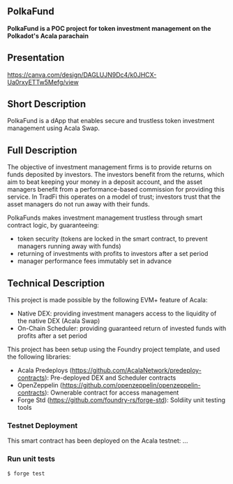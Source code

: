 ## PolkaFund


**PolkaFund is a POC project for token investment management on the Polkadot's Acala parachain**



## Presentation
https://canva.com/design/DAGLUJN9Dc4/k0JHCX-Ua0rxyETTw5Mefg/view

## Short Description
PolkaFund is a dApp that enables secure and trustless token investment management using Acala Swap. 


## Full Description
The objective of investment management firms is to provide returns on funds deposited by investors. The investors benefit from the returns, which aim to beat keeping your money in a deposit account, and the asset managers benefit from a performance-based commission for providing this service.
In TradFi this operates on a model of trust; investors trust that the asset managers do not run away with their funds.

PolkaFunds makes investment management trustless through smart contract logic, by guaranteeing:
- token security (tokens are locked in the smart contract, to prevent managers running away with funds)
- returning of investments with profits to investors after a set period
- manager performance fees immutably set in advance



## Technical Description
This project is made possible by the following EVM+ feature of Acala:
- Native DEX: providing investment managers access to the liquidity of the native DEX (Acala Swap)
- On-Chain Scheduler: providing guaranteed return of invested funds with profits after a set period

This project has been setup using the Foundry project template, and used the following libraries:
- Acala Predeploys (https://github.com/AcalaNetwork/predeploy-contracts): Pre-deployed DEX and Scheduler contracts
- OpenZeppelin (https://github.com/openzeppelin/openzeppelin-contracts): Ownerable contract for access management
- Forge Std (https://github.com/foundry-rs/forge-std): Soldiity unit testing tools


### Testnet Deployment
This smart contract has been deployed on the Acala testnet:
...



### Run unit tests


```shell
$ forge test
```
